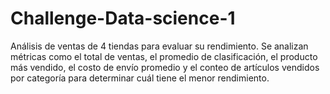 # Challenge-Data-science-1
Análisis de ventas de 4 tiendas para evaluar su rendimiento. Se analizan métricas como el total de ventas, el promedio de clasificación, el producto más vendido, el costo de envío promedio y el conteo de artículos vendidos por categoría para determinar cuál tiene el menor rendimiento.
